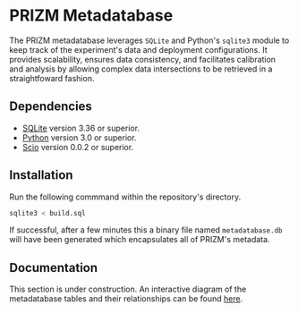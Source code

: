 # PRIZM Metadatabase

The PRIZM metadatabase leverages `SQLite` and Python's `sqlite3` module to keep track of the experiment's data and deployment configurations. It provides scalability, ensures data consistency, and facilitates calibration and analysis by allowing complex data intersections to be retrieved in a straightfoward fashion.

## Dependencies

* [SQLite](https://www.sqlite.org/) version 3.36 or superior.
* [Python](http://www.python.org/) version 3.0 or superior.
* [Scio](https://pypi.org/project/pbio/) version 0.0.2 or superior.

## Installation

Run the following commmand within the repository's directory.

```bash
sqlite3 < build.sql
```

If successful, after a few minutes this a binary file named `metadatabase.db` will have been generated which encapsulates all of PRIZM's metadata.

## Documentation

This section is under construction. An interactive diagram of the metadatabase tables and their relationships can be found [here](https://dbdiagram.io/d/6221828954f9ad109a58a8b9).
